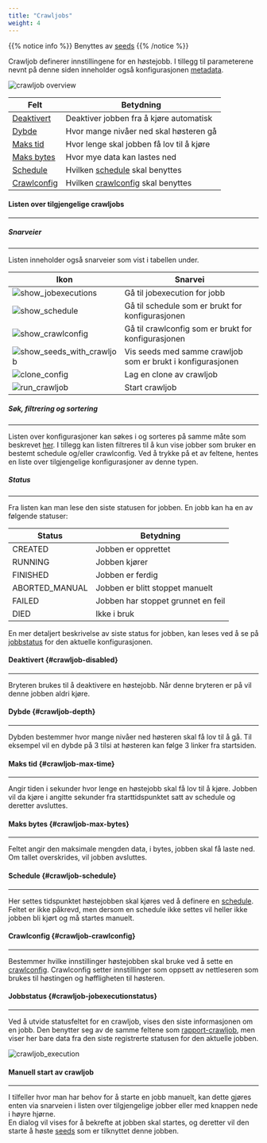 ```yaml
---
title: "Crawljobs"
weight: 4
---
```


{{% notice info %}}
Benyttes av [seeds](../seed)
{{% /notice %}}


Crawljob definerer innstillingene for en høstejobb. I tillegg til parameterene nevnt på denne siden 
inneholder også konfigurasjonen [metadata](../#veidemann-meta).

![crawljob overview](/veidemann/docs/img/crawljob/veidemann_dashboard_crawljob_overview.png)  


Felt                                | Betydning
------------------------------------|------------------------------------------
[Deaktivert](#crawljob-disabled)    | Deaktiver jobben fra å kjøre automatisk 
[Dybde](#crawljob-depth)            | Hvor mange nivåer ned skal høsteren gå
[Maks tid](#crawljob-max-time)      | Hvor lenge skal jobben få lov til å kjøre
[Maks bytes](#crawljob-max-bytes)   | Hvor mye data kan lastes ned
[Schedule](#crawljob-schedule)      | Hvilken [schedule](../schedule) skal benyttes
[Crawlconfig](#crawljob-crawlconfig)| Hvilken [crawlconfig](../crawlconfig) skal benyttes    

  
#### Listen over tilgjengelige crawljobs
-----------------------------------------------------------------
##### Snarveier
----------------
Listen inneholder også snarveier som vist i tabellen under.  
 
Ikon                                                                                           |Snarvei
-----------------------------------------------------------------------------------------------|--------------------------------------------------------------
![show_jobexecutions](/veidemann/docs/img/icons/veidemann_dashboard_icon_report_crawljob.png)  | Gå til jobexecution for jobb
![show_schedule](/veidemann/docs/img/icons/veidemann_dashboard_icon_schedule.png)              | Gå til schedule som er brukt for konfigurasjonen
![show_crawlconfig](/veidemann/docs/img/icons/veidemann_dashboard_icon_crawlconfig.png)        | Gå til crawlconfig som er brukt for konfigurasjonen
![show_seeds_with_crawljob](/veidemann/docs/img/icons/veidemann_dashboard_icon_list_seeds.png) | Vis seeds med samme crawljob som er brukt i konfigurasjonen
![clone_config](/veidemann/docs/img/icons/veidemann_dashboard_icon_clone_config.png)           | Lag en clone av crawljob 
![run_crawljob](/veidemann/docs/img/icons/veidemann_dashboard_icon_run_crawl.png)              | Start crawljob

##### Søk, filtrering og sortering
----------------------------------
Listen over konfigurasjoner kan søkes i og sorteres på samme måte som beskrevet [her](../#config-search-filter-sort).
I tillegg kan listen filtreres til å kun vise jobber som bruker en bestemt schedule og/eller crawlconfig.
Ved å trykke på et av feltene, hentes en liste over tilgjengelige konfigurasjoner av denne typen. 

##### Status 
------------
Fra listen kan man lese den siste statusen for jobben. En jobb kan ha en av følgende statuser:  

Status         | Betydning
-------------- |--------------- 
CREATED        | Jobben er opprettet
RUNNING        | Jobben kjører
FINISHED       | Jobben er ferdig
ABORTED_MANUAL | Jobben er blitt stoppet manuelt
FAILED         | Jobben har stoppet grunnet en feil
DIED           | Ikke i bruk

En mer detaljert beskrivelse av siste status for jobben, kan leses ved å se på [jobbstatus](#crawljob-jobexecutionstatus)
for den aktuelle konfigurasjonen. 

#### Deaktivert {#crawljob-disabled}
--------------------------------------
Bryteren brukes til å deaktivere en høstejobb. Når denne bryteren er på vil denne jobben aldri kjøre.

#### Dybde {#crawljob-depth}
----------------------------
Dybden bestemmer hvor mange nivåer ned høsteren skal få lov til å gå. Til eksempel vil en dybde på 3 tilsi at høsteren
kan følge 3 linker fra startsiden.

#### Maks tid {#crawljob-max-time}
----------------------------------  
Angir tiden i sekunder hvor lenge en høstejobb skal få lov til å kjøre.
Jobben vil da kjøre i angitte sekunder fra starttidspunktet satt av schedule og deretter avsluttes.

#### Maks bytes {#crawljob-max-bytes}
-------------------------------------  
Feltet angir den maksimale mengden data, i bytes, jobben skal få laste ned. Om tallet overskrides, vil jobben avsluttes. 


#### Schedule {#crawljob-schedule}
----------------------------------  
Her settes tidspunktet høstejobben skal kjøres ved å definere en [schedule](../schedule).
Feltet er ikke påkrevd, men dersom en schedule ikke settes vil heller ikke jobben bli kjørt og må
startes manuelt.


#### Crawlconfig {#crawljob-crawlconfig}
----------------------------------------
Bestemmer hvilke innstillinger høstejobben skal bruke ved å sette en [crawlconfig](../crawlconfig).
Crawlconfig setter innstillinger som oppsett av nettleseren som brukes til høstingen og høffligheten til høsteren.


#### Jobbstatus {#crawljob-jobexecutionstatus}
----------------------------------------------
Ved å utvide statusfeltet for en crawljob, vises den siste informasjonen om en jobb.
Den benytter seg av de samme feltene som [rapport-crawljob](../../report/crawljob), 
men viser her bare data fra den siste registrerte statusen for den aktuelle jobben. 

![crawljob_execution](/veidemann/docs/img/crawljob/veidemann_dashboard_crawljob_jobexecution.png)

#### Manuell start av crawljob
---------------------------------------------
I tilfeller hvor man har behov for å starte en jobb manuelt, kan dette gjøres enten via snarveien i listen over tilgjengelige jobber eller med knappen nede i høyre hjørne.   
En dialog vil vises for å bekrefte at jobben skal startes, og deretter vil den starte å høste [seeds](../seed) som er tilknyttet denne jobben. 


